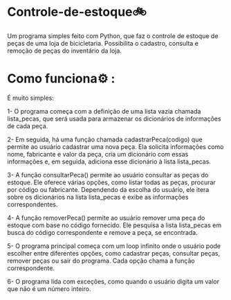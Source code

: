 # Controle-de-estoque🚲
Um programa simples feito com Python, que faz o controle de estoque de peças de uma loja de bicicletaria. Possibilita o cadastro, consulta e remoção de peças do inventário da loja.

#  Como funciona⚙️ :

É muito simples:

1-  O programa começa com a definição de uma lista vazia chamada lista_pecas, que será usada para armazenar os dicionários de informações de cada peça.

2-  Em seguida, há uma função chamada cadastrarPeca(codigo) que permite ao usuário cadastrar uma nova peça. Ela solicita informações como nome, fabricante e valor da peça, cria um dicionário com essas informações e, em seguida, adiciona esse dicionário à lista lista_pecas.

3-  A função consultarPeca() permite ao usuário consultar as peças do estoque. Ele oferece várias opções, como listar todas as peças, procurar por código ou fabricante. Dependendo da escolha do usuário, ele itera sobre os dicionários na lista lista_pecas e exibe as informações correspondentes.

4-  A função removerPeca() permite ao usuário remover uma peça do estoque com base no código fornecido. Ele pesquisa a lista lista_pecas em busca do código correspondente e remove a peça, se encontrada.

5-  O programa principal começa com um loop infinito onde o usuário pode escolher entre diferentes opções, como cadastrar peças, consultar peças, remover peças ou sair do programa. Cada opção chama a função correspondente.

6-  O programa lida com exceções, como quando o usuário digita um valor que não é um número inteiro.



